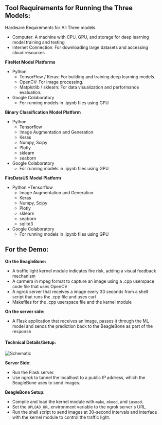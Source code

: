 ## Tool Requirements for Running the Three Models:
Hardware Requirements for All Three models
* Computer: A machine with CPU, GPU, and storage for deep learning model training and testing
* Internet Connection: For downloading large datasets and accessing cloud resources


**FireNet Model Platforms**
* Python
	* TensorFlow / Keras: For building and training deep learning models.
	* OpenCV: For image processing.
	* Matplotlib / sklearn: For data visualization and performance evaluation.
* Google Colaboratory
	* For running models in .ipynb files using GPU

**Binary Classification Model Platform**
* Python
	* Tensorflow
	* Image Augmentation and Generation
	* Keras
	* Numpy, Scipy
	* Plotly 
	* sklearn
	* seaborn
 * Google Colaboratory
	* For running models in .ipynb files using GPU
		
		
		
**FireDataUS Model Platform**
* Python
	*Tensorflow
	* Image Augmentation and Generation
	* Keras
	* Numpy, Scipy
	* Plotly 
	* sklearn
	* seaborn
  	* sqlite3
* Google Colaboratory
	* For running models in .ipynb files using GPU
   



## For the Demo:

**On the BeagleBone:**
* A traffic light kernel module indicates fire risk, adding a visual feedback mechanism
* A carmera in mpeg format to capture an image using a .cpp userspace code file that uses OpenCV
* A ngrok server that receives a image every 30 seconds from a shell script that runs the .cpp file and uses curl
* Makefiles for the .cpp userspace file and the kernel module

**On the server side:**
* A Flask application that receives an image, passes it through the ML model and sends the prediction back to the BeagleBone as part of the response

#### Technical Details/Setup:
![Schematic](https://drive.google.com/uc?id=1jApP6RFEn3w7kXia2cz8iFjxyUz_CIeG)


**Server Side:**
* Run the Flask server.
* Use ngrok to tunnel the localhost to a public IP address, which the BeagleBone uses to send images.

**BeagleBone Setup:**
* Compile and load the kernel module with `make`, `mknod`, and `insmod`.
* Set the `UPLOAD_URL` environment variable to the ngrok server's URL.
* Run the shell script to send images at 30-second intervals and interface with the kernel module to control the traffic light.
